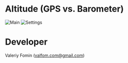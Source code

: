 # Altitude (GPS vs. Barometer)

![Main][img_main]
![Settings][img_settings]

# Developer

Valeriy Fomin ([valfom.com@gmail.com][email])
    
[email]: mailto:valfom.com@gmail.com "valfom.com@gmail.com"
[img_main]: https://dl.dropbox.com/u/50306797/github-altitude/main.png "Main"
[img_settings]: https://dl.dropbox.com/u/50306797/github-altitude/settings.png "Settings"
